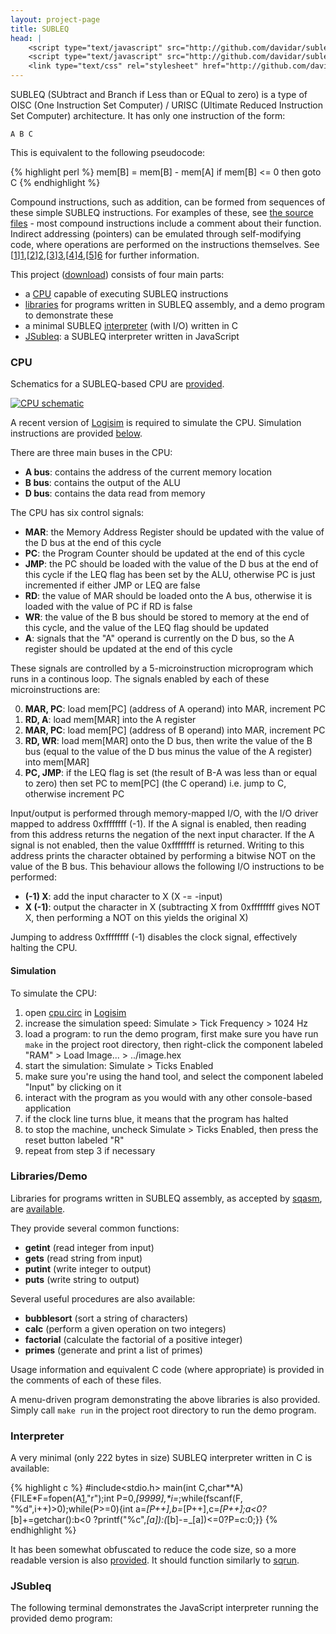 ```yaml
---
layout: project-page
title: SUBLEQ
head: |
    <script type="text/javascript" src="http://github.com/davidar/subleq/raw/master/jsubleq/image.js"></script>
    <script type="text/javascript" src="http://github.com/davidar/subleq/raw/master/jsubleq/jsubleq.js"></script>
    <link type="text/css" rel="stylesheet" href="http://github.com/davidar/subleq/raw/master/jsubleq/jsubleq.css" />
---
```


SUBLEQ (SUbtract and Branch if Less than or EQual to zero) is a type of OISC (One Instruction Set Computer) / URISC (Ultimate Reduced Instruction Set Computer) architecture. It has only one instruction of the form:

    A B C

This is equivalent to the following pseudocode:

{% highlight perl %}
mem[B] = mem[B] - mem[A]
if mem[B] <= 0 then goto C
{% endhighlight %}

Compound instructions, such as addition, can be formed from sequences of these
simple SUBLEQ instructions. For examples of these, see [the source
files][11] - most compound instructions include a comment about their function.
Indirect addressing (pointers) can be emulated through self-modifying code,
where operations are performed on the instructions themselves.
See [[1]][1],[[2]][2],[[3]][3],[[4]][4],[[5]][6] for further information.

This project ([download][7]) consists of four main parts:

 - a [CPU](#cpu) capable of executing SUBLEQ instructions
 - [libraries](#lib) for programs written in SUBLEQ assembly, and a demo program to demonstrate these
 - a minimal SUBLEQ [interpreter](#interpreter) (with I/O) written in C
 - [JSubleq](#jsubleq): a SUBLEQ interpreter written in JavaScript

<a name="cpu"></a>
### CPU
Schematics for a SUBLEQ-based CPU are [provided][8].

[![CPU schematic][9]][9]

A recent version of [Logisim][5] is required to simulate the CPU. Simulation
instructions are provided [below](#simulation).

There are three main buses in the CPU:

 - **A bus**: contains the address of the current memory location
 - **B bus**: contains the output of the ALU
 - **D bus**: contains the data read from memory

The CPU has six control signals:

 - **MAR**: the Memory Address Register should be updated with the value of the D bus at the end of this cycle
 - **PC**:  the Program Counter should be updated at the end of this cycle
 - **JMP**: the PC should be loaded with the value of the D bus at the end of this cycle if the LEQ flag has been set by the ALU, otherwise PC is just incremented if either JMP or LEQ are false
 - **RD**:  the value of MAR should be loaded onto the A bus, otherwise it is loaded with the value of PC if RD is false
 - **WR**:  the value of the B bus should be stored to memory at the end of this cycle, and the value of the LEQ flag should be updated
 - **A**:   signals that the "A" operand is currently on the D bus, so the A register should be updated at the end of this cycle

These signals are controlled by a 5-microinstruction microprogram which runs in
a continous loop. The signals enabled by each of these microinstructions are:

 0. **MAR, PC**: load mem[PC] (address of A operand) into MAR, increment PC
 1. **RD, A**:   load mem[MAR] into the A register
 2. **MAR, PC**: load mem[PC] (address of B operand) into MAR, increment PC
 3. **RD, WR**:  load mem[MAR] onto the D bus, then write the value of the B bus (equal to the value of the D bus minus the value of the A register) into mem[MAR]
 4. **PC, JMP**: if the LEQ flag is set (the result of B-A was less than or equal to zero) then set PC to mem[PC] (the C operand) i.e. jump to C, otherwise increment PC

Input/output is performed through memory-mapped I/O, with the I/O driver mapped
to address 0xffffffff (-1). If the A signal is enabled, then reading from this
address returns the negation of the next input character. If the A signal is
not enabled, then the value 0xffffffff is returned. Writing to this address
prints the character obtained by performing a bitwise NOT on the value of the B
bus. This behaviour allows the following I/O instructions to be performed:

 - **(-1) X**: add the input character to X (X -= -input)
 - **X (-1)**: output the character in X (subtracting X from 0xffffffff gives NOT X, then performing a NOT on this yields the original X)

Jumping to address 0xffffffff (-1) disables the clock signal, effectively
halting the CPU.

<a name="simulation"></a>
#### Simulation
To simulate the CPU:

 1. open [cpu.circ][10] in [Logisim][5]
 2. increase the simulation speed: Simulate > Tick Frequency > 1024 Hz
 3. load a program: to run the demo program, first make sure you have run `make` in the project root directory, then right-click the component labeled "RAM" > Load Image... > ../image.hex
 4. start the simulation: Simulate > Ticks Enabled
 5. make sure you're using the hand tool, and select the component labeled "Input" by clicking on it
 6. interact with the program as you would with any other console-based application
 7. if the clock line turns blue, it means that the program has halted
 8. to stop the machine, uncheck Simulate > Ticks Enabled, then press the reset button labeled "R"
 9. repeat from step 3 if necessary

<a name="lib"></a>
### Libraries/Demo
Libraries for programs written in SUBLEQ assembly, as accepted by [sqasm][6], are
[available][11].

They provide several common functions:

 - **getint** (read integer from input)
 - **gets** (read string from input)
 - **putint** (write integer to output)
 - **puts** (write string to output)

Several useful procedures are also available:

 - **bubblesort** (sort a string of characters)
 - **calc** (perform a given operation on two integers)
 - **factorial** (calculate the factorial of a positive integer)
 - **primes** (generate and print a list of primes)

Usage information and equivalent C code (where appropriate) is provided in the
comments of each of these files.

A menu-driven program demonstrating the above libraries is also provided.
Simply call `make run` in the project root directory to run the demo program.

<a name="interpreter"></a>
### Interpreter
A very minimal (only 222 bytes in size) SUBLEQ interpreter written in C
is available:

{% highlight c %}
#include<stdio.h>
main(int C,char**A){FILE*F=fopen(A[1],"r");int P=0,_[9999],*i=_;while(fscanf(F,
"%d",i++)>0);while(P>=0){int a=_[P++],b=_[P++],c=_[P++];a<0?_[b]+=getchar():b<0
?printf("%c",_[a]):(_[b]-=_[a])<=0?P=c:0;}}
{% endhighlight %}

It has been somewhat obfuscated to reduce the code size, so a more readable version is also [provided][12]. It should function similarly to [sqrun][6].

<a name="jsubleq"></a>
### JSubleq

The following terminal demonstrates the JavaScript interpreter running the provided demo program:

<div id="jsubleqcontainer" style="height:300px"></div>

<script type="text/javascript">jsubleq('#jsubleqcontainer');</script>

 [1]: http://en.wikipedia.org/wiki/Subleq
 [2]: http://esolangs.org/wiki/Subleq
 [3]: http://techtinkering.com/articles/?id=20
 [4]: http://ece.ucsb.edu/~parhami/pubs_folder/parh88-ijeee-ultimate-risc.pdf
 [5]: http://cburch.com/logisim/
 [6]: http://mazonka.com/subleq/
 [7]: http://github.com/davidar/subleq
 [8]: http://github.com/davidar/subleq/tree/master/logisim
 [9]: http://github.com/davidar/subleq/raw/master/logisim/cpu.png
 [10]: http://github.com/davidar/subleq/blob/master/logisim/cpu.circ
 [11]: http://github.com/davidar/subleq/tree/master/src
 [12]: http://github.com/davidar/subleq/blob/master/src/sq.orig.c
